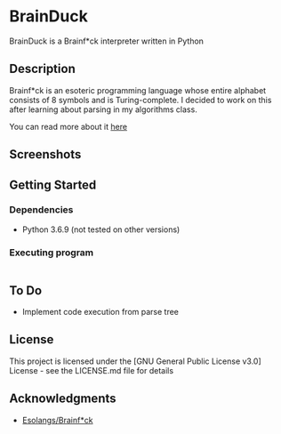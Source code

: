 # BrainDuck

BrainDuck is a Brainf*ck interpreter written in Python

## Description

Brainf*ck is an esoteric programming language whose entire alphabet consists of 8 symbols and is Turing-complete. I decided to work on this after learning about parsing in my algorithms class.

You can read more about it [here](https://esolangs.org/wiki/Brainfuck)

## Screenshots

## Getting Started

### Dependencies

* Python 3.6.9 (not tested on other versions)

### Executing program

```

```

## To Do

* Implement code execution from parse tree

## License

This project is licensed under the [GNU General Public License v3.0] License - see the LICENSE.md file for details

## Acknowledgments

* [Esolangs/Brainf*ck](https://esolangs.org/wiki/Brainfuck)
